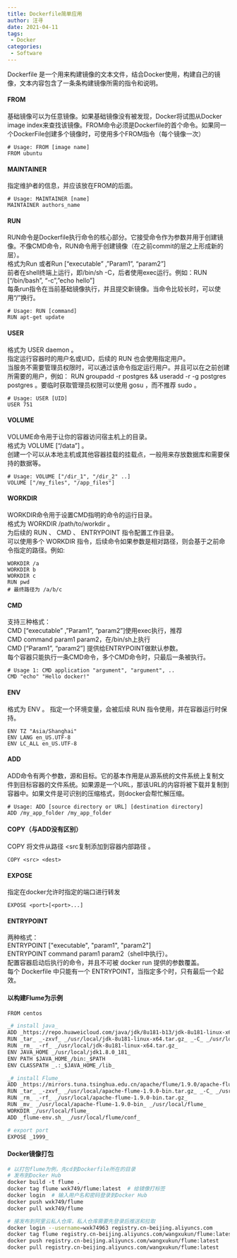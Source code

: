 ```yaml
---
title: Dockerfile简单应用
author: 汪寻
date: 2021-04-11
tags:
 - Docker
categories:
 - Software
---
```


Dockerfile 是一个用来构建镜像的文本文件，结合Docker使用，构建自己的镜像，文本内容包含了一条条构建镜像所需的指令和说明。

<!-- more -->

#### **FROM**

基础镜像可以为任意镜像。如果基础镜像没有被发现，Docker将试图从Docker image index来查找该镜像。FROM命令必须是Dockerfile的首个命令。如果同一个DockerFile创建多个镜像时，可使用多个FROM指令（每个镜像一次）

```
# Usage: FROM [image name]
FROM ubuntu 
```

#### **MAINTAINER**

指定维护者的信息，并应该放在FROM的后面。

```
# Usage: MAINTAINER [name]
MAINTAINER authors_name 
```

#### **RUN**

RUN命令是Dockerfile执行命令的核心部分。它接受命令作为参数并用于创建镜像。不像CMD命令，RUN命令用于创建镜像（在之前commit的层之上形成新的层）。  
格式为Run 或者Run \[“executable” ,”Param1”, “param2”\]  
前者在shell终端上运行，即/bin/sh -C，后者使用exec运行。例如：RUN \[“/bin/bash”, “-c”,”echo hello”\]  
每条run指令在当前基础镜像执行，并且提交新镜像。当命令比较长时，可以使用“/”换行。

```
# Usage: RUN [command]
RUN apt-get update 
```

#### **USER**

格式为 USER daemon 。  
指定运行容器时的用户名或UID，后续的 RUN 也会使用指定用户。  
当服务不需要管理员权限时，可以通过该命令指定运行用户。并且可以在之前创建所需要的用户，例如： RUN groupadd -r postgres && useradd -r -g postgres postgres 。要临时获取管理员权限可以使用 gosu ，而不推荐 sudo 。

```
# Usage: USER [UID]
USER 751
```

#### **VOLUME**

VOLUME命令用于让你的容器访问宿主机上的目录。  
格式为 VOLUME \[“/data”\] 。  
创建一个可以从本地主机或其他容器挂载的挂载点，一般用来存放数据库和需要保持的数据等。

```
# Usage: VOLUME ["/dir_1", "/dir_2" ..]
VOLUME ["/my_files", "/app_files"]
```

#### **WORKDIR**

WORKDIR命令用于设置CMD指明的命令的运行目录。  
格式为 WORKDIR /path/to/workdir 。  
为后续的 RUN 、 CMD 、 ENTRYPOINT 指令配置工作目录。  
可以使用多个 WORKDIR 指令，后续命令如果参数是相对路径，则会基于之前命令指定的路径。例如:

```
WORKDIR /a 
WORKDIR b 
WORKDIR c 
RUN pwd 
# 最终路径为 /a/b/c 
```

#### **CMD**

支持三种格式：  
CMD \[“executable” ,”Param1”, “param2”\]使用exec执行，推荐  
CMD command param1 param2，在/bin/sh上执行  
CMD \[“Param1”, “param2”\] 提供给ENTRYPOINT做默认参数。  
每个容器只能执行一条CMD命令，多个CMD命令时，只最后一条被执行。

```
# Usage 1: CMD application "argument", "argument", ..
CMD "echo" "Hello docker!"
```

#### **ENV**

格式为 ENV 。 指定一个环境变量，会被后续 RUN 指令使用，并在容器运行时保持。

```
ENV TZ "Asia/Shanghai"
ENV LANG en_US.UTF-8
ENV LC_ALL en_US.UTF-8
```

#### **ADD**

ADD命令有两个参数，源和目标。它的基本作用是从源系统的文件系统上复制文件到目标容器的文件系统。如果源是一个URL，那该URL的内容将被下载并复制到容器中。如果文件是可识别的压缩格式，则docker会帮忙解压缩。

```
# Usage: ADD [source directory or URL] [destination directory]
ADD /my_app_folder /my_app_folder 
```

#### **COPY（与ADD没有区别）**

COPY 将文件从路径 <src复制添加到容器内部路径 <dest>。

```
COPY <src> <dest>
```

#### **EXPOSE**

指定在docker允许时指定的端口进行转发

```
EXPOSE <port>[<port>...]
```

#### **ENTRYPOINT**

两种格式：  
ENTRYPOINT \["executable", "param1", "param2"\]  
ENTRYPOINT command param1 param2（shell中执行）。  
配置容器启动后执行的命令，并且不可被 docker run 提供的参数覆盖。  
每个 Dockerfile 中只能有一个 ENTRYPOINT，当指定多个时，只有最后一个起效。

#### **以构建Flume为示例**

```dockerfile
FROM centos

_# install java_
ADD _https://repo.huaweicloud.com/java/jdk/8u181-b13/jdk-8u181-linux-x64.tar.gz_ _/usr/local_
RUN _tar_ _-zxvf_ _/usr/local/jdk-8u181-linux-x64.tar.gz_ _-C_ _/usr/local/_
RUN _rm_ _-rf_ _/usr/local/jdk-8u181-linux-x64.tar.gz_
ENV JAVA_HOME _/usr/local/jdk1.8.0_181_
ENV PATH $JAVA_HOME_/bin:_$PATH
ENV CLASSPATH _.:_$JAVA_HOME_/lib_

_# install Flume_
ADD _https://mirrors.tuna.tsinghua.edu.cn/apache/flume/1.9.0/apache-flume-1.9.0-bin.tar.gz_ _/usr/local_
RUN _tar_ _-zxvf_ _/usr/local/apache-flume-1.9.0-bin.tar.gz_ _-C_ _/usr/local/_
RUN _rm_ _-rf_ _/usr/local/apache-flume-1.9.0-bin.tar.gz_
RUN _mv_ _/usr/local/apache-flume-1.9.0-bin_ _/usr/local/flume_
WORKDIR _/usr/local/flume_
ADD _flume-env.sh_ _/usr/local/flume/conf_

# export port
EXPOSE _1999_
```

#### **Docker镜像打包**

```bash
# 以打包flume为例，先cd到Dockerfile所在的目录
# 发布到Docker Hub
docker build -t flume .
docker tag flume wxk749/flume:latest  # 给镜像打标签
docker login  # 输入用户名和密码登录到Docker Hub
docker push wxk749/flume
docker pull wxk749/flume

# 接发布到阿里云私人仓库，私人仓库需要先登录后推送和拉取
docker login --username=wxk74963 registry.cn-beijing.aliyuncs.com
docker tag flume registry.cn-beijing.aliyuncs.com/wangxukun/flume:latest
docker push registry.cn-beijing.aliyuncs.com/wangxukun/flume:latest
docker pull registry.cn-beijing.aliyuncs.com/wangxukun/flume:latest
```
